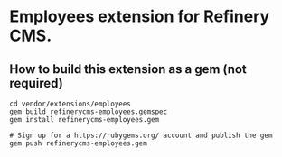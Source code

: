 # Employees extension for Refinery CMS.

## How to build this extension as a gem (not required)

    cd vendor/extensions/employees
    gem build refinerycms-employees.gemspec
    gem install refinerycms-employees.gem

    # Sign up for a https://rubygems.org/ account and publish the gem
    gem push refinerycms-employees.gem

